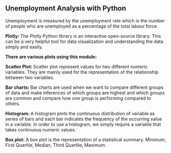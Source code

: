 <h2>  Unemployment Analysis with Python</h2>
Unemployment is measured by the unemployment rate which is the number of people
who are unemployed as a percentage of the total labour force.

<b> Plotly: </b> The Plotly Python library is an interactive open-source library. This can be a very helpful tool for data visualization and understanding the data simply and easily.

<b> There are various plots using this module:

Scatter Plot: </b> Scatter plot represent values for two different numeric variables. They are mainly used for the representation of the relationship between two variables.

<b> Bar charts: </b>Bar charts are used when we want to compare different groups of data and make inferences of which groups are highest and which groups are common and compare how one group is performing compared to others.

<b> Histogram: </b> A histogram plots the continuous distribution of variable as series of bars and each bar indicates the frequency of the occurring value in a variable. In order to use a histogram, we simply require a variable that takes continuous numeric values.

<b> Box plot:</b> A box plot is the representation of a statistical summary. Minimum, First Quartile, Median, Third Quartile, Maximum.
